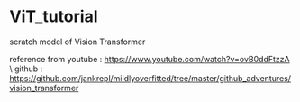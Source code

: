 # ViT_tutorial

scratch model of Vision Transformer

reference from
youtube : https://www.youtube.com/watch?v=ovB0ddFtzzA \\
github : https://github.com/jankrepl/mildlyoverfitted/tree/master/github_adventures/vision_transformer
